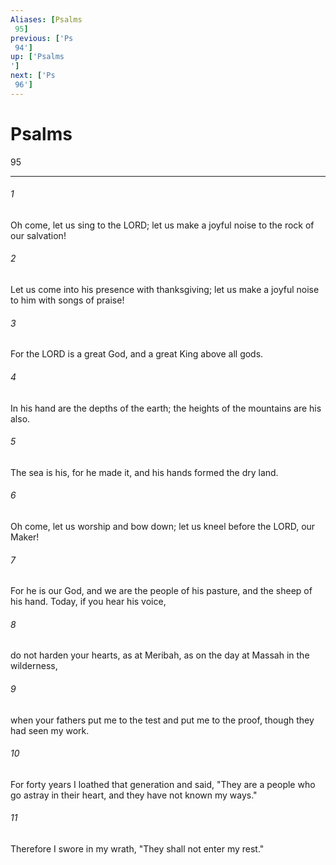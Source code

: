 ```yaml
---
Aliases: [Psalms 95]
previous: ['Ps 94']
up: ['Psalms']
next: ['Ps 96']
---
```

# Psalms 95

***
 

###### 1 
Oh come, let us sing to the LORD;  let us make a joyful noise to the rock of our salvation!   

###### 2 
Let us come into his presence with thanksgiving;  let us make a joyful noise to him with songs of praise!   

###### 3 
For the LORD is a great God,  and a great King above all gods.   

###### 4 
In his hand are the depths of the earth;  the heights of the mountains are his also.   

###### 5 
The sea is his, for he made it,  and his hands formed the dry land.  

###### 6 
Oh come, let us worship and bow down;  let us kneel before the LORD, our Maker!   

###### 7 
For he is our God,  and we are the people of his pasture,  and the sheep of his hand.  Today, if you hear his voice,   

###### 8 
do not harden your hearts, as at Meribah,  as on the day at Massah in the wilderness,   

###### 9 
when your fathers put me to the test  and put me to the proof, though they had seen my work.   

###### 10 
For forty years I loathed that generation  and said, "They are a people who go astray in their heart,  and they have not known my ways."   

###### 11 
Therefore I swore in my wrath,  "They shall not enter my rest."
